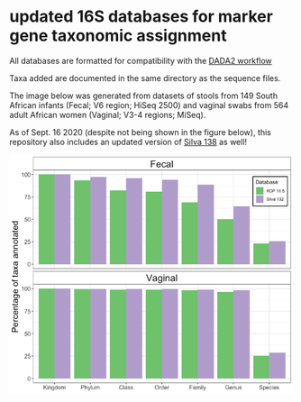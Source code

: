 # updated 16S databases for marker gene taxonomic assignment

All databases are formatted for compatibility with the [DADA2 workflow](https://benjjneb.github.io/dada2/tutorial.html)

Taxa added are documented in the same directory as the sequence files.

The image below was generated from datasets of stools from 149 South African infants (Fecal; V6 region; HiSeq 2500) and vaginal swabs from 564 adult African women (Vaginal; V3-4 regions; MiSeq). 

As of Sept. 16 2020 (despite not being shown in the figure below), this repository also includes an updated version of [Silva 138](https://www.arb-silva.de/documentation/release-138/) as well!

![alt text](https://github.com/itsmisterbrown/updated_16S_dbs/blob/master/RDP_v_Silva.png "RDP v Silva")

